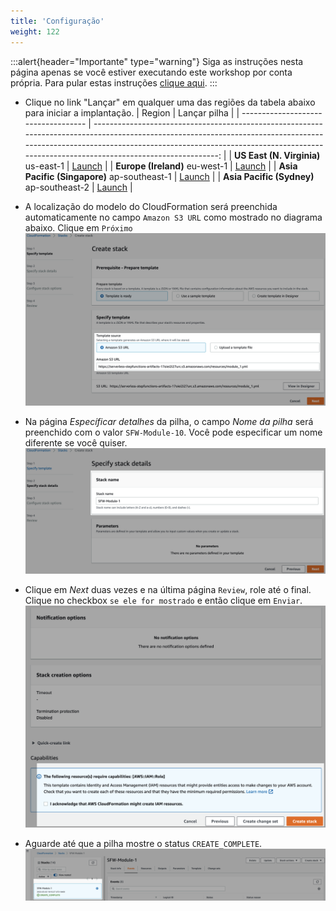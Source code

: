 ```yaml
---
title: 'Configuração'
weight: 122
---
```


:::alert{header="Importante" type="warning"}
Siga as instruções nesta página apenas se você estiver executando este workshop por conta própria. Para pular estas instruções [clique aqui](../step-3).
:::

- Clique no link "Lançar" em qualquer uma das regiões da tabela abaixo para iniciar a implantação.
  | Region | Lançar pilha |
  | ----------------------------------- | -------------------------------------------------------------------------------------------------------------------------------------------------------------------------------------------------------------------------------------------------------------: |
  | **US East (N. Virginia)** us-east-1 | [Launch](https://console.aws.amazon.com/cloudformation/home?region=us-east-1#/stacks/create/template?stackName=SFW-Module-10&templateURL=https://serverless-stepfunctions-artifacts-17oiei2i27urc.s3.amazonaws.com/resources/module_10.yml) |
  | **Europe (Ireland)** eu-west-1 | [Launch](https://console.aws.amazon.com/cloudformation/home?region=eu-west-1#/stacks/create/template?stackName=SFW-Module-10&templateURL=https://serverless-stepfunctions-artifacts-17oiei2i27urc.s3.amazonaws.com/resources/module_10.yml) |
  | **Asia Pacific (Singapore)** ap-southeast-1 | [Launch](https://console.aws.amazon.com/cloudformation/home?region=ap-southeast-1#/stacks/create/template?stackName=SFW-Module-10&templateURL=https://serverless-stepfunctions-artifacts-17oiei2i27urc.s3.amazonaws.com/resources/module_10.yml) |
  | **Asia Pacific (Sydney)** ap-southeast-2 | [Launch](https://console.aws.amazon.com/cloudformation/home?region=ap-southeast-2#/stacks/create/template?stackName=SFW-Module-10&templateURL=https://serverless-stepfunctions-artifacts-17oiei2i27urc.s3.amazonaws.com/resources/module_10.yml) |

- A localização do modelo do CloudFormation será preenchida automaticamente no campo `Amazon S3 URL` como mostrado no diagrama abaixo. Clique em `Próximo`
  ![CloudFormation especificar template](/static/img/setup/setup-cloudformation-specify-template.png)
- Na página _Específicar detalhes_ da pilha, o campo _Nome da pilha_ será preenchido com o valor `SFW-Module-10`. Você pode especificar um nome diferente se você quiser.
  ![CloudFormation stack name](/static/img/setup/setup-cloudformation-stack-name.png)
- Clique em _Next_ duas vezes e na última página `Review`, role até o final. Clique no checkbox `se ele for mostrado` e então clique em `Enviar`.
  ![CloudFormation criar stack](/static/img/setup/setup-cloudformation-create-stack.png)
- Aguarde até que a pilha mostre o status `CREATE_COMPLETE`.
  ![CloudFormation stack completa](/static/img/setup/setup-cloudformation-create-complete.png)
